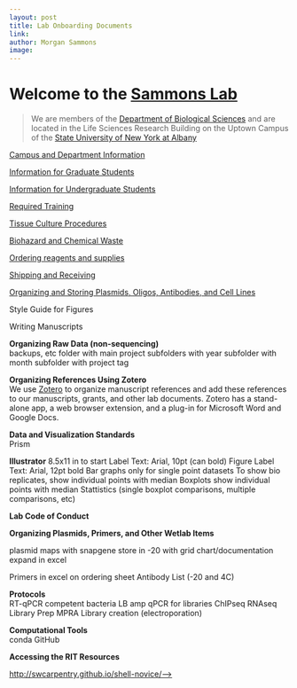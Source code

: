 ```yaml
---
layout: post
title: Lab Onboarding Documents
link: 
author: Morgan Sammons
image: 
---
```

# Welcome to the [Sammons Lab](http://www.sammonslab.org)

>We are members of the [Department of Biological Sciences](http://www.albany.edu/biology) and are located in the Life Sciences Research Building on the Uptown Campus of the [State University of New York at Albany](http://www.albany.edu)


[Campus and Department Information](/labmanual/campus_resources)

[Information for Graduate Students](/labmanual/grad_student_info)

[Information for Undergraduate Students](/labmanual/undergrad_info)

[Required Training](/labmanual/required_training)

[Tissue Culture Procedures](/labmanual/tissue_culture) 

[Biohazard and Chemical Waste](/labmanual/biohazard)

[Ordering reagents and supplies](/labmanual/ordering)

[Shipping and Receiving](/labmanual/shipping_receiving)

[Organizing and Storing Plasmids, Oligos, Antibodies, and Cell Lines](/labmanual/biologics)

Style Guide for Figures

Writing Manuscripts

**Organizing Raw Data (non-sequencing)**  
backups, etc
folder with main project
subfolders with year
subfolder with month
subfolder with project tag

**Organizing References Using Zotero**  
We use [Zotero](www.zotero.org) to organize manuscript references and add these references to our manuscripts, grants, and other lab documents. Zotero has a stand-alone app, a web browser extension, and a plug-in for Microsoft Word and Google Docs. 


**Data and Visualization Standards**  
Prism  

**Illustrator**
	8.5x11 in to start
	Label Text: Arial, 10pt (can bold)
	Figure Label Text: Arial, 12pt bold
	Bar graphs only for single point datasets
	To show bio replicates, show individual points with median
	Boxplots show individual points with median
	Stattistics (single boxplot comparisons, multiple comparisons, etc)



**Lab Code of Conduct**  


**Organizing Plasmids, Primers, and Other Wetlab Items**

plasmid maps with snapgene
store in -20 with grid chart/documentation
expand in excel

Primers in excel on ordering sheet
Antibody List (-20 and 4C)



**Protocols**  
RT-qPCR
competent bacteria
LB amp
qPCR for libraries
ChIPseq
RNAseq
Library Prep
MPRA Library creation (electroporation)



**Computational Tools**  
conda
GitHub


**Accessing the RIT Resources**



http://swcarpentry.github.io/shell-novice/-->
